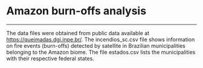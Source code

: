 # Amazon burn-offs analysis
---
The data files were obtained from public data available at https://queimadas.dgi.inpe.br/. The incendios_sc.csv file shows information on fire events (burn-offs) detected by satellite in Brazilian municipalities belonging to the Amazon biome. The file estados.csv lists the municipalities with their respective federal states.